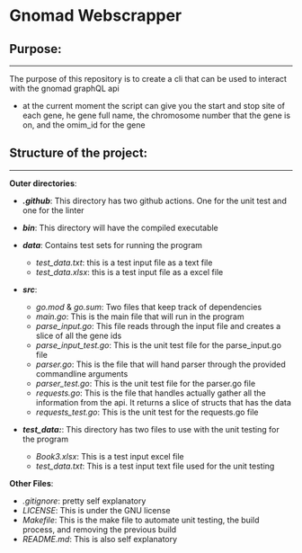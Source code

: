 # Gnomad Webscrapper

## Purpose:
___

The purpose of this repository is to create a cli that can be used to interact with the gnomad graphQL api 
* at the current moment the script can give you the start and stop site of each gene, he gene full name, the chromosome number that the gene is on, and the omim_id for the gene

## Structure of the project:
___
**Outer directories**:

* ***.github***: This directory has two github actions. One for the unit test and one for the linter

* ***bin***: This directory will have the compiled executable

* ***data***: Contains test sets for running the program
    * *test_data.txt*: this is a test input file as a text file 
    * *test_data.xlsx*: this is a test input file as a excel file

* ***src***:
    * *go.mod* & *go.sum*: Two files that keep track of dependencies
    * *main.go*: This is the main file that will run in the program
    * *parse_input.go*: This file reads through the input file and creates a slice of all the gene ids
    * *parse_input_test.go*: This is the unit test file for the parse_input.go file
    * *parser.go*: This is the file that will hand parser through the provided commandline arguments
    * *parser_test.go*: This is the unit test file for the parser.go file
    * *requests.go*: This is the file that handles actually gather all the information from the api. It returns a slice of structs that has the data
    * *requests_test.go*: This is the unit test for the requests.go file 

* ***test_data:***: This directory has two files to use with the unit testing for the program
    * *Book3.xlsx*: This is a test input excel file
    * *test_data.txt*: This is a test input text file used for the unit testing

**Other Files**:
* *.gitignore*: pretty self explanatory
* *LICENSE*: This is under the GNU license
* *Makefile*: This is the make file to automate unit testing, the build process, and removing the previous build
* *README.md*: This is also self explanatory

